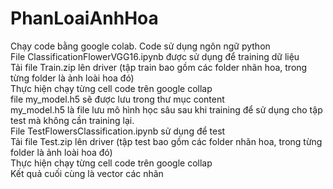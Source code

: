 # PhanLoaiAnhHoa
Chạy code bằng google colab. Code sử dụng ngôn ngữ python </br>
File ClassificationFlowerVGG16.ipynb được sử dụng để training dữ liệu </br>
Tải file Train.zip lên driver (tập train bao gồm các folder nhãn hoa, trong từng folder là ảnh loài hoa đó) </br>
Thực hiện chạy từng cell code trên google collap </br>
file my_model.h5 sẽ được lưu trong thư mục content </br>
my_model.h5 là file lưu mô hình học sâu sau khi training để sử dụng cho tập test mà không cần training lại. </br>
File TestFlowersClassification.ipynb sử dụng để test </br>
Tải file Test.zip lên driver (tập test bao gồm các folder nhãn hoa, trong từng folder là ảnh loài hoa đó) </br>
Thực hiện chạy từng cell code trên google collap </br>
Kết quả cuối cùng là vector các nhãn </br>
